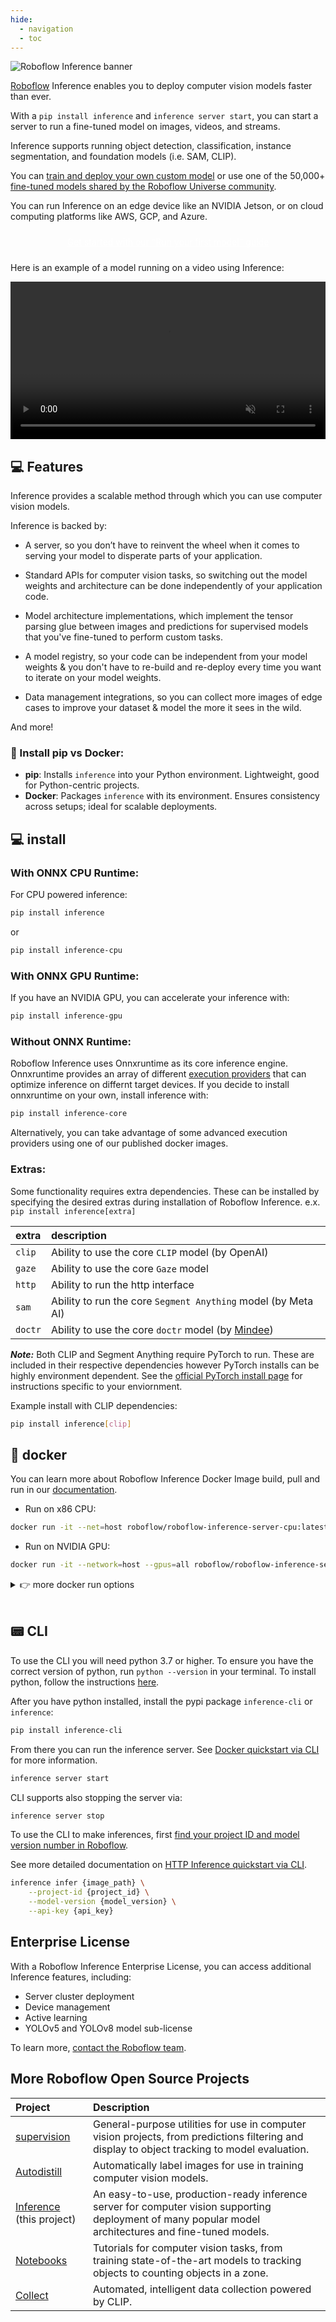 ```yaml
---
hide:
  - navigation
  - toc
---
```


<style>
  .md-typeset h1,
  .md-content__button {
    display: none;
  }
</style>

![Roboflow Inference banner](https://github.com/roboflow/inference/blob/main/banner.png?raw=true)

<a href="https://roboflow.com" target="_blank">Roboflow</a> Inference enables you to deploy computer vision models faster than ever.

With a `pip install inference` and `inference server start`, you can start a server to run a fine-tuned model on images, videos, and streams.

Inference supports running object detection, classification, instance segmentation, and foundation models (i.e. SAM, CLIP).

You can <a href="https://github.com/roboflow/notebooks" target="_blank">train and deploy your own custom model</a> or use one of the 50,000+
<a href="https://universe.roboflow.com" target="_blank">fine-tuned models shared by the Roboflow Universe community</a>.

You can run Inference on an edge device like an NVIDIA Jetson, or on cloud computing platforms like AWS, GCP, and Azure.

<a href="/quickstart/run_a_model/" class="button">Get started with our "Run your first model" guide</a>

<style>
  .button {
    background-color: var(--md-primary-fg-color);
    display: block;
    padding: 10px;
    color: white !important;
    border-radius: 5px;
    text-align: center;
  }
</style>

Here is an example of a model running on a video using Inference:

<video width="100%" autoplay loop muted>
  <source src="https://media.roboflow.com/football-video.mp4" type="video/mp4">
</video>

## 💻 Features

Inference provides a scalable method through which you can use computer vision models.

Inference is backed by:

- A server, so you don’t have to reinvent the wheel when it comes to serving your model to disperate parts of your application.

- Standard APIs for computer vision tasks, so switching out the model weights and architecture can be done independently of your application code.

- Model architecture implementations, which implement the tensor parsing glue between images and predictions for supervised models that you've fine-tuned to perform custom tasks.

- A model registry, so your code can be independent from your model weights & you don't have to re-build and re-deploy every time you want to iterate on your model weights.

- Data management integrations, so you can collect more images of edge cases to improve your dataset & model the more it sees in the wild.

And more!

### 📌 Install pip vs Docker:

- **pip**: Installs `inference` into your Python environment. Lightweight, good for Python-centric projects.
- **Docker**: Packages `inference` with its environment. Ensures consistency across setups; ideal for scalable deployments.

## 💻 install

### With ONNX CPU Runtime:

For CPU powered inference:

```bash
pip install inference
```

or

```bash
pip install inference-cpu
```

### With ONNX GPU Runtime:

If you have an NVIDIA GPU, you can accelerate your inference with:

```bash
pip install inference-gpu
```

### Without ONNX Runtime:

Roboflow Inference uses Onnxruntime as its core inference engine. Onnxruntime provides an array of different <a href="https://onnxruntime.ai/docs/execution-providers/" target="_blank">execution providers</a> that can optimize inference on differnt target devices. If you decide to install onnxruntime on your own, install inference with:

```bash
pip install inference-core
```

Alternatively, you can take advantage of some advanced execution providers using one of our published docker images.

### Extras:

Some functionality requires extra dependencies. These can be installed by specifying the desired extras during installation of Roboflow Inference. e.x. `pip install inference[extra]`

| extra   | description                                                                                                     |
| :------ | :-------------------------------------------------------------------------------------------------------------- |
| `clip`  | Ability to use the core `CLIP` model (by OpenAI)                                                                |
| `gaze`  | Ability to use the core `Gaze` model                                                                            |
| `http`  | Ability to run the http interface                                                                               |
| `sam`   | Ability to run the core `Segment Anything` model (by Meta AI)                                                   |
| `doctr` | Ability to use the core `doctr` model (by <a href="https://github.com/mindee/doctr" target="_blank">Mindee</a>) |

**_Note:_** Both CLIP and Segment Anything require PyTorch to run. These are included in their respective dependencies however PyTorch installs can be highly environment dependent. See the <a href="https://pytorch.org/get-started/locally/" target="_blank">official PyTorch install page</a> for instructions specific to your enviornment.

Example install with CLIP dependencies:

```bash
pip install inference[clip]
```

## 🐋 docker

You can learn more about Roboflow Inference Docker Image build, pull and run in our <a href="https://roboflow.github.io/inference/quickstart/docker/" target="_blank">documentation</a>.

- Run on x86 CPU:

```bash
docker run -it --net=host roboflow/roboflow-inference-server-cpu:latest
```

- Run on NVIDIA GPU:

```bash
docker run -it --network=host --gpus=all roboflow/roboflow-inference-server-gpu:latest
```

<details close>
<summary>👉 more docker run options</summary>

- Run on arm64 CPU:

```bash
docker run -p 9001:9001 roboflow/roboflow-inference-server-arm-cpu:latest
```

- Run on NVIDIA Jetson with JetPack `4.x`:

```bash
docker run --privileged --net=host --runtime=nvidia roboflow/roboflow-inference-server-jetson:latest
```

- Run on NVIDIA Jetson with JetPack `5.x`:

```bash
docker run --privileged --net=host --runtime=nvidia roboflow/roboflow-inference-server-jetson-5.1.1:latest
```

</details>

<br/>

## 📟 CLI

To use the CLI you will need python 3.7 or higher. To ensure you have the correct version of python, run `python --version` in your terminal. To install python, follow the instructions <a href="https://www.python.org/downloads/" target="_blank">here</a>.

After you have python installed, install the pypi package `inference-cli` or `inference`:

```bash
pip install inference-cli
```

From there you can run the inference server. See [Docker quickstart via CLI](./quickstart/docker.md/#via-cli) for more information.

```bash
inference server start
```

CLI supports also stopping the server via:

```bash
inference server stop
```

To use the CLI to make inferences, first <a href="https://docs.roboflow.com/api-reference/workspace-and-project-ids" target="_blank">find your project ID and model version number in Roboflow</a>.

See more detailed documentation on [HTTP Inference quickstart via CLI](./using_inference/http_api.md).

```bash
inference infer {image_path} \
    --project-id {project_id} \
    --model-version {model_version} \
    --api-key {api_key}
```

## Enterprise License

With a Roboflow Inference Enterprise License, you can access additional Inference features, including:

- Server cluster deployment
- Device management
- Active learning
- YOLOv5 and YOLOv8 model sub-license

To learn more, <a href="https://roboflow.com/sales" target="_blank">contact the Roboflow team</a>.

## More Roboflow Open Source Projects

| Project                                                                                      | Description                                                                                                                                            |
| :------------------------------------------------------------------------------------------- | :----------------------------------------------------------------------------------------------------------------------------------------------------- |
| <a href="https://roboflow.com/supervision" target="_blank">supervision</a>                   | General-purpose utilities for use in computer vision projects, from predictions filtering and display to object tracking to model evaluation.          |
| <a href="https://github.com/autodistill/autodistill" target="_blank">Autodistill</a>         | Automatically label images for use in training computer vision models.                                                                                 |
| <a href="https://github.com/roboflow/inference" target="_blank">Inference</a> (this project) | An easy-to-use, production-ready inference server for computer vision supporting deployment of many popular model architectures and fine-tuned models. |
| <a href="https://roboflow.com/notebooks" target="_blank">Notebooks</a>                       | Tutorials for computer vision tasks, from training state-of-the-art models to tracking objects to counting objects in a zone.                          |
| <a href="https://github.com/roboflow/roboflow-collect" target="_blank">Collect</a>           | Automated, intelligent data collection powered by CLIP.                                                                                                |

